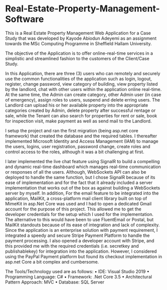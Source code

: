 # Real-Estate-Property-Management-Software
This is a Real Estate Property Management Web Application for a Case Study that was developed by Kayode Abiodun Adeyemi as an assignment towards the MSc Computing Programme in Sheffield Hallam University.  

The objective of the Application is to offer online-real-time services in a simplistic and streamlined fashion to the customers of the Client/Case Study. 

In this Application, there are three (3) users who can remotely and securely use the common functionalities of the application such as login, logout, register, change password, view category of building, view property listed by the landlord, chat with other users within the application online real-time. At the same time, the Admin can create category, other Admin user (in case of emergency), assign roles to users, suspend and delete erring users. The Landlord can upload his or her available property into the appropriate categories created by Admin, delete property after successful rentage or sale, while the Tenant can also search for properties for rent or sale, book for inspection visit, make payment as well as send mail to the Landlord.

I setup the project and ran the first migration (being asp.net core framework) that created the database and the required tables. I thereafter implemented Microsoft Identity and Access Management (IAM) to manage the users, logins, user registration, password change, create roles and control access to the roles, although it was a bit challenging at first. 

I later implemented the live chat feature using SignalR to build a compelling and dynamic real-time dashboard which manages real-time communication or responses of all the users. Although, WebSockets API can also be deployed to handle the same function, but I chose SignalR because of its ease of implementation and for the fact that it already included a server implementation that works out of the box as against building a WebSockets server by myself. In addition, For the email feature to be integrated into the application, MailKit, a cross-platform mail client library built on top of MimeKit in asp.Net Core was used and I had to open a dedicated Gmail account for the purpose of this project. This allowed me to get the developer credentials for the setup which I used for the implementation. The alternative to this would have been to use FluentEmail or Postal, but MailKit standouts because of its ease of integration and lack of complexity. Since the application is an enterprise solution with payment requirement, I integrated a speedy and secure Stripe Payment Platform to handle the payment processing. I also opened a developer account with Stripe, and this provided me with the required credentials (i.e. secretkey and publishablekey) for integration into the application. However, I considered using the PayPal Payment platform but found its checkout implementation in asp.net Core a bit complex and cumbersome.

The Tools/Technology used are as follows:
  •	IDE:                              	Visual Studio 2019 
  •	Programming Language:   		        C#
  •	Framework:                          .Net Core 3.5
  •	Architectural Pattern Approach:     MVC 
  •	Database:                           SQL Server 
